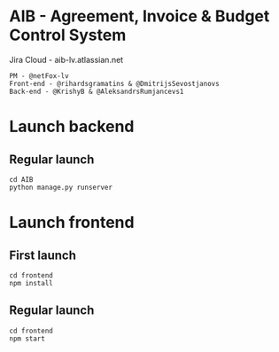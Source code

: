# AIB - Agreement, Invoice & Budget Control System

Jira Cloud - aib-lv.atlassian.net

```
PM - @netFox-lv 
Front-end - @rihardsgramatins & @DmitrijsSevostjanovs
Back-end - @KrishyB & @AleksandrsRumjancevs1
```
# Launch backend 


## Regular launch
```
cd AIB
python manage.py runserver
```
# Launch frontend
## First launch 
```
cd frontend
npm install
```
## Regular launch
```
cd frontend
npm start
```

